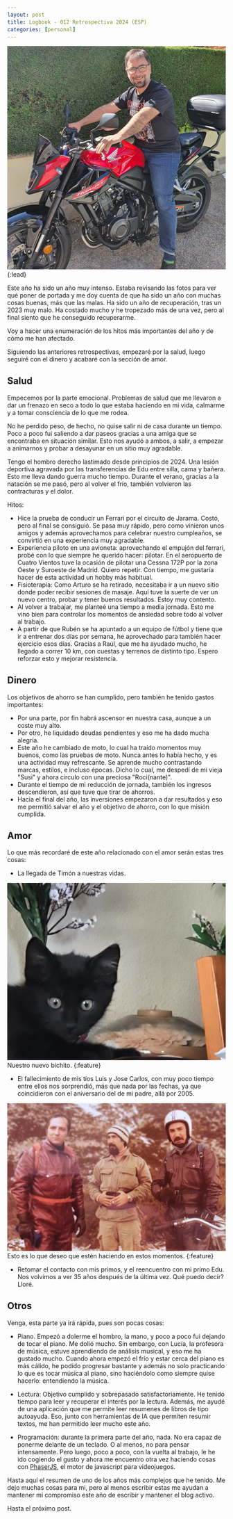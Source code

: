 ```yaml
---
layout: post
title: Logbook - 012 Retrospectiva 2024 (ESP)
categories: [personal]
---
```


![Foto de portada](assets/img/2024-05-moto.jpg){:lead}

Este año ha sido un año muy intenso.   Estaba revisando las fotos para ver qué poner
 de portada y me doy cuenta de que ha sido un año con muchas cosas buenas, más que las
 malas.  Ha sido un año de recuperación, tras un 2023 muy malo.  Ha costado mucho y he
 tropezado más de una vez, pero al final siento que he conseguido recuperarme.

Voy a hacer una enumeración de los hitos más importantes del año y de cómo me han afectado.

Siguiendo las anteriores retrospectivas, empezaré por la salud, luego seguiré con el 
 dinero y acabaré con la sección de amor.

## Salud

Empecemos por la parte emocional.  Problemas de salud que me llevaron a dar un frenazo
 en seco a todo lo que estaba haciendo en mi vida, calmarme y a tomar consciencia de lo
 que me rodea.

No he perdido peso, de hecho, no quise salir ni de casa durante un tiempo.  Poco a poco
 fui saliendo a dar paseos gracias a una amiga que se encontraba en situación similar.
  Esto nos ayudó a ambos, a salir, a empezar a animarnos y probar a desayunar en un sitio
  muy agradable.

Tengo el hombro derecho lastimado desde principios de 2024.  Una lesión deportiva 
 agravada por las transferencias de Edu entre silla, cama y bañera.  Esto me lleva dando
 guerra mucho tiempo.  Durante el verano, gracias a la natación se me pasó, pero al 
 volver el frío, también volvieron las contracturas y el dolor.

Hitos:
 * Hice la prueba de conducir un Ferrari por el circuito de Jarama.  Costó, pero al final se consiguió.  Se pasa muy rápido, pero como vinieron unos amigos y además aprovechamos para celebrar nuestro cumpleaños, se convirtió en una experiencia muy 
 agradable.
 * Experiencia piloto en una avioneta: aprovechando el empujón del ferrari, probé con
 lo que siempre he querido hacer: pilotar.  En el aeropuerto de Cuatro Vientos tuve la
 ocasión de pilotar una Cessna 172P por la zona Oeste y Suroeste de Madrid.  Quiero 
 repetir.  Con tiempo, me gustaría hacer de esta actividad un hobby más habitual.
 * Fisioterapia: Como Arturo se ha retirado, necesitaba ir a un nuevo sitio donde poder recibir sesiones de masaje.  Aquí tuve la suerte de ver un nuevo centro, probar y tener buenos resultados.  Estoy muy contento.
 * Al volver a trabajar, me planteé una tiempo a media jornada.  Esto me vino bien para controlar los momentos de ansiedad sobre todo al volver al trabajo.
 * A partir de que Rubén se ha apuntado a un equipo de fútbol y tiene que ir a entrenar dos días por semana, he aprovechado para también hacer ejercicio esos días.  Gracias a Raúl, que me ha ayudado mucho, he llegado a correr 10 km, con cuestas y terrenos de distinto tipo.  Espero reforzar esto y mejorar resistencia.

## Dinero

Los objetivos de ahorro se han cumplido, pero también he tenido gastos importantes:
 * Por una parte, por fin habrá ascensor en nuestra casa, aunque a un coste muy alto.
 * Por otro, he liquidado deudas pendientes y eso me ha dado mucha alegría.
 * Este año he cambiado de moto, lo cual ha traído momentos muy buenos, como las pruebas de moto.  Nunca antes lo había hecho, y es una actividad muy refrescante.  Se aprende
 mucho contrastando marcas, estilos, e incluso épocas.  Dicho lo cual, me despedí de mi
 vieja "Susi" y ahora circulo con una preciosa "Roci(nante)".
 * Durante el tiempo de mi reducción de jornada, también los ingresos descendieron, así que tuve que tirar de ahorros.
 * Hacia el final del año, las inversiones empezaron a dar resultados y eso me permitió salvar el año y el objetivo de ahorro, con lo que misión cumplida.

## Amor

Lo que más recordaré de este año relacionado con el amor serán estas tres cosas:

* La llegada de Timón a nuestras vidas.

![Timón](assets/img/202405_timon.JPG)
Nuestro nuevo bichito.
{:feature}

* El fallecimiento de mis tíos Luis y Jose Carlos, con muy poco tiempo entre ellos nos sorprendió, más que nada por las fechas, ya que coincidieron con el aniversario del de mi padre, allá por 2005.

![Los tres motoristas](assets/img/los_3_motoristas.jpg)
Esto es lo que deseo que estén haciendo en estos momentos.
{:feature}

* Retomar el contacto con mis primos, y el reencuentro con mi primo Edu.  Nos volvimos a
 ver 35 años después de la última vez.  Qué puedo decir? Lloré.

## Otros

Venga, esta parte ya irá rápida, pues son pocas cosas:

* Piano.  Empezó a dolerme el hombro, la mano, y poco a poco fui dejando de tocar el 
 piano.  Me dolió mucho.  Sin embargo, con Lucía, la profesora de música, estuve 
 aprendiendo de análisis musical, y eso me ha gustado mucho.  Cuando ahora empezó el frío
 y estar cerca del piano es más cálido, he podido progresar bastante y además no solo 
 practicando lo que es tocar música al piano, sino haciéndolo como siempre quise 
 hacerlo: entendiendo la música.

* Lectura: Objetivo cumplido y sobrepasado satisfactoriamente.  He tenido tiempo para
 leer y recuperar el interés por la lectura.  Además, me ayudé de una aplicación que me
 permite leer resumenes de libros de tipo autoayuda.  Eso, junto con herramientas de IA
 que permiten resumir textos, me han permitido leer mucho este año.

* Programación: durante la primera parte del año, nada.  No era capaz de ponerme delante
 de un teclado.  O al menos, no para pensar intensamente.  Pero luego, poco a poco, con 
 la vuelta al trabajo, le he ido cogiendo el gusto y ahora me encuentro otra vez haciendo
 cosas con [PhaserJS](https://phaser.io), el motor de javascript para videojuegos.


Hasta aquí el resumen de uno de los años más complejos que he tenido.  Me dejo muchas 
 cosas para mi, pero al menos escribir estas me ayudan a mantener mi compromiso este año de escribir y mantener el blog activo.

Hasta el próximo post.
